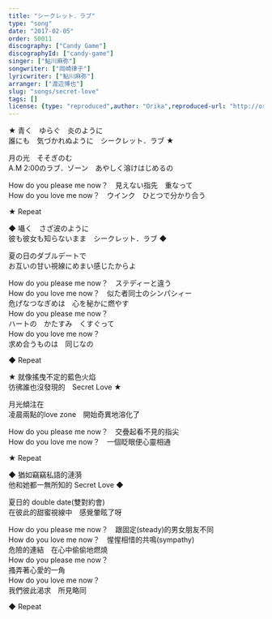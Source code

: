 ```yaml
---
title: "シークレット．ラブ"
type: "song"
date: "2017-02-05"
order: 50011
discography: ["Candy Game"]
discographyId: ["candy-game"]
singer: ["鮎川麻弥"]
songwriter: ["岡崎律子"]
lyricwriter: ["鮎川麻弥"]
arranger: ["渡辺博也"]
slug: "songs/secret-love"
tags: []
license: {type: "reproduced",author: "Orika",reproduced-url: "http://orikamushi.myweb.hinet.net",reproduced-website: "織歌蟲"}
---
```


★ 青く　ゆらぐ　炎のように  
誰にも　気づかれぬように　シークレット．ラブ ★  
  
月の光　そそぎのむ  
A.M 2:00のラブ．ゾーン　あやしく溶けはじめるの  
  
How do you please me now？　見えない指先　重なって  
How do you love me now？　ウインク　ひとつで分かり合う  
  
★ Repeat  
  
◆ 囁く　さざ波のように  
彼も彼女も知らないまま　シークレット．ラブ ◆  
  
夏の日のダブルデートで  
お互いの甘い視線にめまい感じたからよ  
  
How do you please me now？　ステディーと違う  
How do you love me now？　似た者同士のシンパシィー  
危げなつなぎめは　心を秘かに燃やす  
How do you please me now？  
ハートの　かたすみ　くすぐって  
How do you love me now？  
求め合うものは　同じなの  
  
◆ Repeat  
  
★ 就像搖曳不定的藍色火焰  
彷彿誰也沒發現的　Secret Love ★  
  
月光傾注在  
凌晨兩點的love zone　開始奇異地溶化了  
  
How do you please me now？　交疊起看不見的指尖  
How do you love me now？　一個眨眼便心靈相通  
  
★ Repeat  
  
◆ 猶如竊竊私語的漣漪  
他和她都一無所知的 Secret Love ◆  
  
夏日的 double date(雙對約會)  
在彼此的甜蜜視線中　感覺暈眩了呀  
  
How do you please me now？　跟固定(steady)的男女朋友不同  
How do you love me now？　惺惺相惜的共鳴(sympathy)  
危險的連結　在心中偷偷地燃燒  
How do you please me now？  
搔弄著心愛的一角  
How do you love me now？  
我們彼此渴求　所見略同  
  
◆ Repeat

